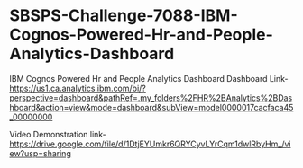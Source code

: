 # SBSPS-Challenge-7088-IBM-Cognos-Powered-Hr-and-People-Analytics-Dashboard
IBM Cognos Powered Hr and People Analytics Dashboard
Dashboard Link-https://us1.ca.analytics.ibm.com/bi/?perspective=dashboard&pathRef=.my_folders%2FHR%2BAnalytics%2BDashboard&action=view&mode=dashboard&subView=model0000017cacfaca45_00000000

Video Demonstration link-https://drive.google.com/file/d/1DtjEYUmkr6QRYCyvLYrCqm1dwlRbyHm_/view?usp=sharing
